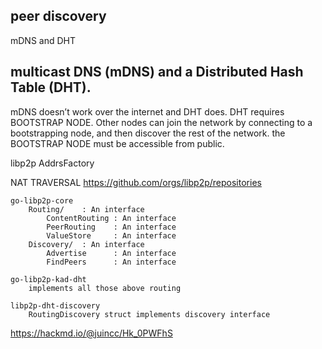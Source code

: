 ## peer discovery

mDNS and DHT

## multicast DNS (mDNS) and a Distributed Hash Table (DHT).

mDNS doesn’t work over the internet and DHT does. DHT requires BOOTSTRAP NODE. Other nodes can join the network by connecting to a bootstrapping node, and then discover the rest of the network. the BOOTSTRAP NODE must be accessible from public.

libp2p AddrsFactory

NAT TRAVERSAL
https://github.com/orgs/libp2p/repositories

```
go-libp2p-core
    Routing/    : An interface
        ContentRouting : An interface
        PeerRouting    : An interface
        ValueStore     : An interface
    Discovery/  : An interface
        Advertise      : An interface
        FindPeers      : An interface

go-libp2p-kad-dht
    implements all those above routing

libp2p-dht-discovery
    RoutingDiscovery struct implements discovery interface
```

https://hackmd.io/@juincc/Hk_0PWFhS
